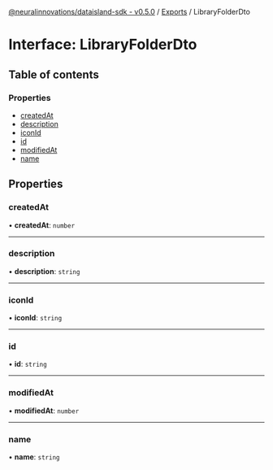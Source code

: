 [@neuralinnovations/dataisland-sdk - v0.5.0](../../README.md) / [Exports](../modules.md) / LibraryFolderDto

# Interface: LibraryFolderDto

## Table of contents

### Properties

- [createdAt](LibraryFolderDto.md#createdat)
- [description](LibraryFolderDto.md#description)
- [iconId](LibraryFolderDto.md#iconid)
- [id](LibraryFolderDto.md#id)
- [modifiedAt](LibraryFolderDto.md#modifiedat)
- [name](LibraryFolderDto.md#name)

## Properties

### createdAt

• **createdAt**: `number`

___

### description

• **description**: `string`

___

### iconId

• **iconId**: `string`

___

### id

• **id**: `string`

___

### modifiedAt

• **modifiedAt**: `number`

___

### name

• **name**: `string`
